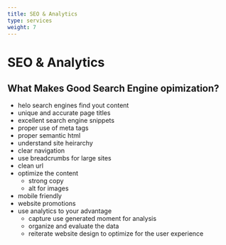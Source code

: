 ```yaml
---
title: SEO & Analytics
type: services
weight: 7
---
```


# SEO & Analytics

## What Makes Good Search Engine opimization?

- helo search engines find yout content
- unique and accurate page titles
- excellent search engine snippets
- proper use of meta tags
- proper semantic html
- understand site heirarchy
- clear navigation
- use breadcrumbs for large sites
- clean url
- optimize the content
  - strong copy
  - alt for images
- mobile friendly
- website promotions
- use analytics to your advantage
  - capture use generated moment for analysis
  - organize and evaluate the data
  - reiterate website design to optimize for the user experience
